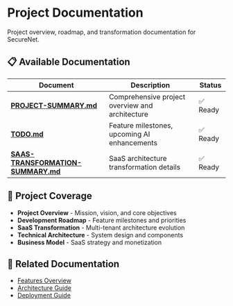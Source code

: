 # Project Documentation

Project overview, roadmap, and transformation documentation for SecureNet.

## 📋 Available Documentation

| Document | Description | Status |
|----------|-------------|--------|
| **[PROJECT-SUMMARY.md](PROJECT-SUMMARY.md)** | Comprehensive project overview and architecture | ✅ Ready |
| **[TODO.md](TODO.md)** | Feature milestones, upcoming AI enhancements | ✅ Ready |
| **[SAAS-TRANSFORMATION-SUMMARY.md](SAAS-TRANSFORMATION-SUMMARY.md)** | SaaS architecture transformation details | ✅ Ready |

## 🎯 Project Coverage

- **Project Overview** - Mission, vision, and core objectives
- **Development Roadmap** - Feature milestones and priorities
- **SaaS Transformation** - Multi-tenant architecture evolution
- **Technical Architecture** - System design and components
- **Business Model** - SaaS strategy and monetization

## 🔗 Related Documentation

- [Features Overview](../features/FEATURES.md)
- [Architecture Guide](../architecture/FRONTEND-ARCHITECTURE.md)
- [Deployment Guide](../deployment/DEPLOYMENT-GUIDE.md) 